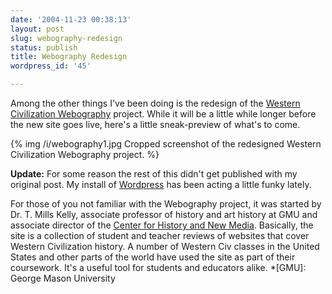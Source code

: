 ```yaml
---
date: '2004-11-23 00:38:13'
layout: post
slug: webography-redesign
status: publish
title: Webography Redesign
wordpress_id: '45'

---
```


Among the other things I've been doing is the redesign of the [Western Civilization Webography](http://chnm.gmu.edu/webography/index.htm) project. While it will be a little while longer before the new site goes live, here's a little sneak-preview of what's to come.


{% img /i/webography1.jpg Cropped screenshot of the redesigned Western Civilization Webography project. %}


**Update:** For some reason the rest of this didn't get published with my original post. My install of [Wordpress](http://wordpress.org) has been acting a little funky lately.




For those of you not familiar with the Webography project, it was started by Dr. T. Mills Kelly, associate professor of history and art history at GMU and associate director of the [Center for History and New Media](http://chnm.gmu.edu). Basically, the site is a collection of student and teacher reviews of websites that cover Western Civilization history. A number of Western Civ classes in the United States and other parts of the world have used the site as part of their coursework. It's a useful tool for students and educators alike.
  *[GMU]: George Mason University
